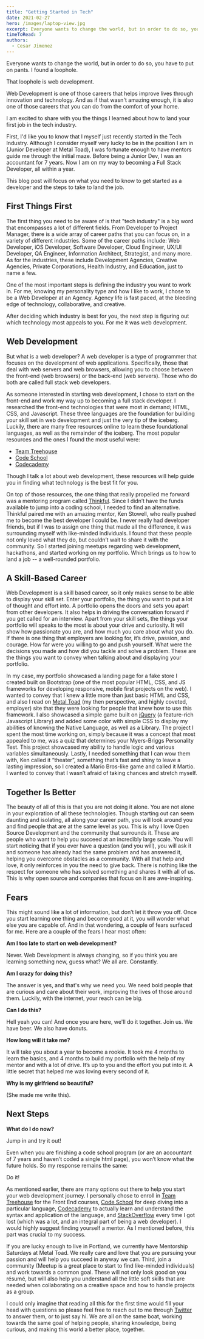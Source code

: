 ```yaml
---
title: "Getting Started in Tech"
date: 2021-02-27
hero: /images/laptop-view.jpg
excerpt: Everyone wants to change the world, but in order to do so, you have to put on pants. I found a loophole.
timeToRead: 7
authors:
  - Cesar Jimenez
---
```


Everyone wants to change the world, but in order to do so, you have to put on pants. I found a loophole.

That loophole is web development.

Web Development is one of those careers that helps improve lives through innovation and technology. And as if that wasn't amazing enough, it is also one of those careers that you can do from the comfort of your home.

I am excited to share with you the things I learned about how to land your first job in the tech industry.

First, I'd like you to know that I myself just recently started in the Tech Industry. Although I consider myself very lucky to be in the position I am in (Junior Developer at Metal Toad), I was fortunate enough to have mentors guide me through the initial maze. Before being a Junior Dev, I was an accountant for 7 years. Now I am on my way to becoming a Full Stack Developer, all within a year.

This blog post will focus on what you need to know to get started as a developer and the steps to take to land the job.

## First Things First

The first thing you need to be aware of is that "tech industry" is a big word that encompasses a lot of different fields. From Developer to Project Manager, there is a wide array of career paths that you can focus on, in a variety of different industries. Some of the career paths include: Web Developer, iOS Developer, Software Developer, Cloud Engineer, UX/UI Developer, QA Engineer, Information Architect, Strategist, and many more. As for the industries, these include Development Agencies, Creative Agencies, Private Corporations, Health Industry, and Education, just to name a few.

One of the most important steps is defining the industry you want to work in. For me, knowing my personality type and how I like to work, I chose to be a Web Developer at an Agency. Agency life is fast paced, at the bleeding edge of technology, collaborative, and creative.

After deciding which industry is best for you, the next step is figuring out which technology most appeals to you. For me it was web development.

## Web Development

But what is a web developer? A web developer is a type of programmer that focuses on the development of web applications. Specifically, those that deal with web servers and web browsers, allowing you to choose between the front-end (web browsers) or the back-end (web servers). Those who do both are called full stack web developers.

As someone interested in starting web development, I chose to start on the front-end and work my way up to becoming a full stack developer. I researched the front-end technologies that were most in demand; HTML, CSS, and Javascript. These three languages are the foundation for building your skill set in web development and just the very tip of the iceberg. Luckily, there are many free resources online to learn these foundational languages, as well as the remainder of the iceberg. The most popular resources and the ones I found the most useful were:

* [Team Treehouse](https://teamtreehouse.com/)
* [Code School](https://pluralsight.com)
* [Codecademy](https://www.codecademy.com/)

Though I talk a lot about web development, these resources will help guide you in finding what technology is the best fit for you.

On top of those resources, the one thing that really propelled me forward was a mentoring program called [Thinkful](https://www.thinkful.com/). Since I didn’t have the funds available to jump into a coding school, I needed to find an alternative. Thinkful paired me with an amazing mentor, Ken Stowell, who really pushed me to become the best developer I could be. I never really had developer friends, but if I was to assign one thing that made all the difference, it was surrounding myself with like-minded individuals. I found that these people not only loved what they do, but couldn’t wait to share it with the community. So I started joining meetups regarding web development, hackathons, and started working on my portfolio. Which brings us to how to land a job -- a well-rounded portfolio.

## A Skill-Based Career

Web Development is a skill based career, so it only makes sense to be able to display your skill set. Enter your portfolio, the thing you want to put a lot of thought and effort into. A portfolio opens the doors and sets you apart from other developers. It also helps in driving the conversation forward if you get called for an interview. Apart from your skill sets, the things your portfolio will speaks to the most is about your drive and curiosity. It will show how passionate you are, and how much you care about what you do. If there is one thing that employers are looking for, it’s drive, passion, and courage. How far were you willing to go and push yourself. What were the decisions you made and how did you tackle and solve a problem. These are the things you want to convey when talking about and displaying your portfolio.

In my case, my portfolio showcased a landing page for a fake store I created built on Bootstrap (one of the most popular HTML, CSS, and JS frameworks for developing responsive, mobile first projects on the web). I wanted to convey that I knew a little more than just basic HTML and CSS, and also I read on [Metal Toad](https://metaltoad.com) (my then perspective, and highly coveted, employer) site that they were looking for people that knew how to use this framework. I also showcased a simple game built on [jQuery](https://jquery.com/) (a feature-rich Javascript Library) and added some color with simple CSS to display my abilities of knowing the Native Language, as well as a Library. The project I spent the most time working on, simply because it was a concept that most appealed to me, was a quiz that determines your Myers-Briggs Personality Test. This project showcased my ability to handle logic and various variables simultaneously. Lastly, I needed something that I can wow them with, Ken called it “theater”, something that’s fast and shiny to leave a lasting impression, so I created a Mario Bros-like game and called it Martio. I wanted to convey that I wasn’t afraid of taking chances and stretch myself.

## Together Is Better

The beauty of all of this is that you are not doing it alone. You are not alone in your exploration of all these technologies. Though starting out can seem daunting and isolating, all along your career path, you will look around you and find people that are at the same level as you. This is why I love Open Source Development and the community that surrounds it. These are people who want to help you succeed at an incredibly large scale. You will start noticing that if you ever have a question (and you will), you will ask it and someone has already had the same problem and has answered it, helping you overcome obstacles as a community. With all that help and love, it only reinforces in you the need to give back. There is nothing like the respect for someone who has solved something and shares it with all of us. This is why open source and companies that focus on it are awe-inspiring.

## Fears

This might sound like a lot of information, but don’t let it throw you off. Once you start learning one thing and become good at it, you will wonder what else you are capable of. And in that wondering, a couple of fears surfaced for me. Here are a couple of the fears I hear most often:

**Am I too late to start on web development?**

Never. Web Development is always changing, so if you think you are learning something new, guess what? We all are. Constantly.

**Am I crazy for doing this?**

The answer is yes, and that's why we need you. We need bold people that are curious and care about their work, improving the lives of those around them. Luckily, with the internet, your reach can be big.

**Can I do this?**

Hell yeah you can! And once you are here, we'll do it together. Join us. We have beer. We also have donuts.

**How long will it take me?**

It will take you about a year to become a rookie. It took me 4 months to learn the basics, and 4 months to build my portfolio with the help of my mentor and with a lot of drive. It’s up to you and the effort you put into it. A little secret that helped me was loving every second of it.

**Why is my girlfriend so beautiful?**

(She made me write this).

## Next Steps

**What do I do now?**

Jump in and try it out!

Even when you are finishing a code school program (or are an accountant of 7 years and haven’t coded a single html page), you won’t know what the future holds. So my response remains the same:

Do it!

As mentioned earlier, there are many options out there to help you start your web development journey. I personally chose to enroll in [Team Treehouse](https://teamtreehouse.com/) for the Front End courses, [Code School](https://pluralsight.com) for deep diving into a particular language, [Codecademy](https://www.codecademy.com/) to actually learn and understand the syntax and application of the language, and [StackOverflow](https://stackoverflow.com/) every time I got lost (which was a lot, and an integral part of being a web developer). I would highly suggest finding yourself a mentor. As I mentioned before, this part was crucial to my success.

If you are lucky enough to live in Portland, we currently have Mentorship Saturdays at Metal Toad. We really care and love that you are pursuing your passion and will help you succeed in anyway we can. Third, join a community (Meetup is a great place to start to find like-minded individuals) and work towards a common goal. These will not only look good on you résumé, but will also help you understand all the little soft skills that are needed when collaborating on a creative space and how to handle projects as a group.

I could only imagine that reading all this for the first time would fill your head with questions so please feel free to reach out to me through [Twitter](https://twitter.com/cesar_r_jimenez) to answer them, or to just say hi. We are all on the same boat, working towards the same goal of helping people, sharing knowledge, being curious, and making this world a better place, together.
